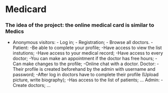 # Medicard
### The idea of the project: the online medical card is similar to Medics


- Anonymous visitors:
        - Log in;
        - Registration;
        - Browse all doctors.
-Patient:
    -Be able to complete your profile;
    -Have access to view the list instutions;
    -Have access to your medical record;
    -Have access to every doctor;
    -You can make an appointment if the doctor has free hours;
    -Can make changes to the profile;
    -Online chat with a doctor.
Doctor:
    -Their profile is created beforehand by the admin with username and password;
    -After log in doctors have to complete their profile (Upload picture, write biography);
    -Has access to the list of patients;
    ...
Admin:
    -Create doctors;
    ...

